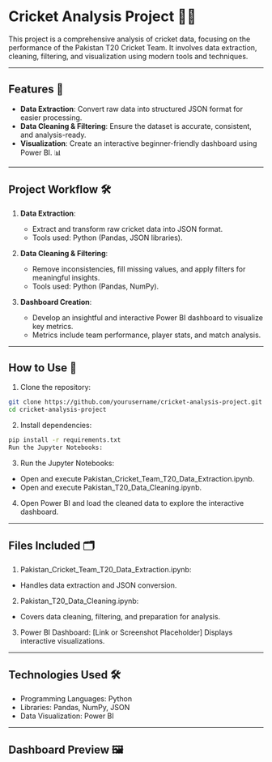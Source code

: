 # Cricket Analysis Project 🏏✨

This project is a comprehensive analysis of cricket data, focusing on the performance of the Pakistan T20 Cricket Team. It involves data extraction, cleaning, filtering, and visualization using modern tools and techniques.

---

## Features 🚀
- **Data Extraction**: Convert raw data into structured JSON format for easier processing.
- **Data Cleaning & Filtering**: Ensure the dataset is accurate, consistent, and analysis-ready.
- **Visualization**: Create an interactive beginner-friendly dashboard using Power BI. 📊

---

## Project Workflow 🛠️
1. **Data Extraction**: 
   - Extract and transform raw cricket data into JSON format.
   - Tools used: Python (Pandas, JSON libraries).

2. **Data Cleaning & Filtering**: 
   - Remove inconsistencies, fill missing values, and apply filters for meaningful insights.
   - Tools used: Python (Pandas, NumPy).

3. **Dashboard Creation**:
   - Develop an insightful and interactive Power BI dashboard to visualize key metrics.
   - Metrics include team performance, player stats, and match analysis.

---

## How to Use 📂
1. Clone the repository:
```bash
git clone https://github.com/yourusername/cricket-analysis-project.git
cd cricket-analysis-project
```
2. Install dependencies:
```bash
pip install -r requirements.txt
Run the Jupyter Notebooks:
```
3. Run the Jupyter Notebooks:
  - Open and execute Pakistan_Cricket_Team_T20_Data_Extraction.ipynb.
  - Open and execute Pakistan_T20_Data_Cleaning.ipynb.
4. Open Power BI and load the cleaned data to explore the interactive dashboard.

---

## Files Included 🗂️
1. Pakistan_Cricket_Team_T20_Data_Extraction.ipynb:
  - Handles data extraction and JSON conversion.
2. Pakistan_T20_Data_Cleaning.ipynb:
  - Covers data cleaning, filtering, and preparation for analysis.
3. Power BI Dashboard:
  [Link or Screenshot Placeholder] Displays interactive visualizations.

---

## Technologies Used 🛠️
  - Programming Languages: Python
  - Libraries: Pandas, NumPy, JSON
  - Data Visualization: Power BI

---

## Dashboard Preview 🖼️
